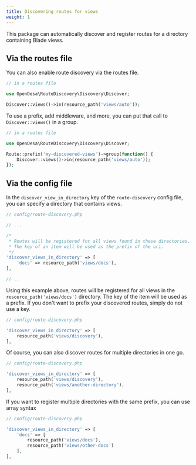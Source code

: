```yaml
---
title: Discovering routes for views
weight: 1
---
```


This package can automatically discover and register routes for a directory containing Blade views.

## Via the routes file

You can also enable route discovery via the routes file.

```php
// in a routes file

use OpenDesa\RouteDiscovery\Discovery\Discover;

Discover::views()->in(resource_path('views/auto'));
```

To use a prefix, add middleware, and more, you can put that call to `Discover::views()` in a group.

```php
// in a routes file

use OpenDesa\RouteDiscovery\Discovery\Discover;

Route::prefix('my-discovered-views')->group(function() {
    Discover::views()->in(resource_path('views/auto'));
});
```

## Via the config file

In the `discover_view_in_directory` key of the `route-discovery` config file, you can specify a directory that contains views.

```php
// config/route-discovery.php

// ...

/*
 * Routes will be registered for all views found in these directories.
 * The key of an item will be used as the prefix of the uri.
 */
'discover_views_in_directory' => [
    'docs' => resource_path('views/docs'),
],

// ..
```

Using this example above, routes will be registered for all views in the `resource_path('views/docs')` directory. The key of the item will be used as a prefix. If you don't want to prefix your discovered routes, simply do not use a key.

```php
// config/route-discovery.php

'discover_views_in_directory' => [
    resource_path('views/discovery'),
],
```

Of course, you can also discover routes for multiple directories in one go.

```php
// config/route-discovery.php

'discover_views_in_directory' => [
    resource_path('views/discovery'),
    resource_path('views/another-directory'),
],
```

If you want to register multiple directories with the same prefix, you can use array syntax

```php
// config/route-discovery.php

'discover_views_in_directory' => [
    'docs' => [
        resource_path('views/docs'), 
        resource_path('views/other-docs')
    ],
],
```


